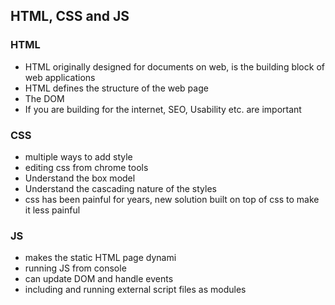 ## HTML, CSS and JS

### HTML
- HTML originally designed for documents on web, is the building block of web applications
- HTML defines the structure of the web page
- The DOM
- If you are building for the internet, SEO, Usability etc. are important

### CSS
- multiple ways to add style
- editing css from chrome tools
- Understand the box model
- Understand the cascading nature of the styles
- css has been painful for years, new solution built on top of css to make it less painful

### JS
- makes the static HTML page dynami
- running JS from console
- can update DOM and handle events
- including and running external script files as modules
